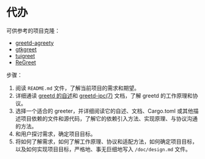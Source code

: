 # 代办

可供参考的项目克隆：

- [greetd-agreety](/参考/greetd/agreety/)
- [gtkgreet](/参考/greetd/gtkgreet)
- [tuigreet](/参考/tuigreet)
- [ReGreet](/参考/ReGreet)

步骤：

1. 阅读 `README.md` 文件，了解当前项目的需求和期望。
2. 详细通读 [greetd 的自述](/参考/greetd/README.md)和 [greetd-ipc(7)](/参考/greetd/man/greetd-ipc-7.scd) 文档，了解 greetd 的工作原理和协议。
3. 选择一个适合的 greeter，并详细阅读它的自述、文档、Cargo.toml 或其他描述项目依赖的文件和源代码，了解它的依赖引入方法、实现原理、与协议沟通的方法。
4. 和用户探讨需求，确定项目目标。
5. 将如何了解需求，如何了解工作原理、协议和适配方法，如何确定项目目标，以及如何实现项目目标，严格地、事无巨细地写入 `/doc/design.md` 文件。
